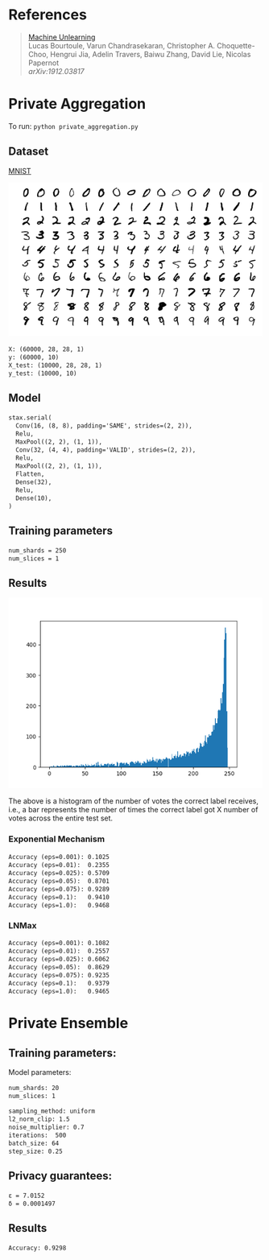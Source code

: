 # References

> [Machine Unlearning](https://arxiv.org/abs/1912.03817)\
> Lucas Bourtoule, Varun Chandrasekaran, Christopher A. Choquette-Choo, Hengrui Jia, Adelin Travers, Baiwu Zhang, David Lie, Nicolas Papernot\
> _arXiv:1912.03817_

# Private Aggregation

To run: `python private_aggregation.py`

## Dataset

[MNIST](https://en.wikipedia.org/wiki/MNIST_database)

![alt text](../../resources/mnist.png)

```
X: (60000, 28, 28, 1)
y: (60000, 10)
X_test: (10000, 28, 28, 1)
y_test: (10000, 10)
```

## Model

```
stax.serial(
  Conv(16, (8, 8), padding='SAME', strides=(2, 2)),
  Relu,
  MaxPool((2, 2), (1, 1)),
  Conv(32, (4, 4), padding='VALID', strides=(2, 2)),
  Relu,
  MaxPool((2, 2), (1, 1)),
  Flatten,
  Dense(32),
  Relu,
  Dense(10),
)
```

## Training parameters

```
num_shards = 250
num_slices = 1
```

## Results

![alt text](../../resources/251.png)

The above is a histogram of the number of votes the correct label receives, i.e., a bar represents the number of times the correct label got X number of votes across the entire test set.

### Exponential Mechanism

```
Accuracy (eps=0.001): 0.1025
Accuracy (eps=0.01):  0.2355
Accuracy (eps=0.025): 0.5709
Accuracy (eps=0.05):  0.8701
Accuracy (eps=0.075): 0.9289
Accuracy (eps=0.1):   0.9410
Accuracy (eps=1.0):   0.9468
```

### LNMax

```
Accuracy (eps=0.001): 0.1082
Accuracy (eps=0.01):  0.2557
Accuracy (eps=0.025): 0.6062
Accuracy (eps=0.05):  0.8629
Accuracy (eps=0.075): 0.9235
Accuracy (eps=0.1):   0.9379
Accuracy (eps=1.0):   0.9465
```

# Private Ensemble

## Training parameters:

Model parameters:

```
num_shards: 20
num_slices: 1
```

```
sampling_method: uniform
l2_norm_clip: 1.5
noise_multiplier: 0.7
iterations:  500
batch_size: 64
step_size: 0.25
```

## Privacy guarantees:

```
ε = 7.0152
δ = 0.0001497
```

## Results

```
Accuracy: 0.9298
```
